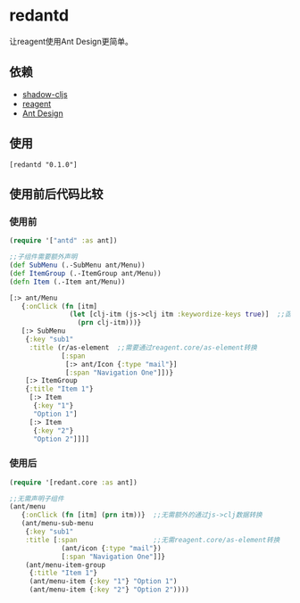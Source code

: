 # redantd
让reagent使用Ant Design更简单。

## 依赖
* [shadow-cljs](http://shadow-cljs.org/)
* [reagent](https://github.com/reagent-project/reagent)
* [Ant Design](https://ant.design/index-cn)

## 使用
```
[redantd "0.1.0"]
```

## 使用前后代码比较

### 使用前
```cljs
(require '["antd" :as ant])

;;子组件需要额外声明
(def SubMenu (.-SubMenu ant/Menu))
(def ItemGroup (.-ItemGroup ant/Menu))
(defn Item (.-Item ant/Menu))

[:> ant/Menu
   {:onClick (fn [itm]
               (let [clj-itm (js->clj itm :keywordize-keys true)]  ;;函数参数需要通过js->clj数据转换
                 (prn clj-itm)))}
   [:> SubMenu
    {:key "sub1"
     :title (r/as-element  ;;需要通过reagent.core/as-element转换
             [:span
              [:> ant/Icon {:type "mail"}]
              [:span "Navigation One"]])}
    [:> ItemGroup
    {:title "Item 1"}
     [:> Item
      {:key "1"}
      "Option 1"]
     [:> Item
      {:key "2"}
      "Option 2"]]]]
```
### 使用后
```cljs
(require '[redant.core :as ant])

;;无需声明子组件
(ant/menu
   {:onClick (fn [itm] (prn itm))}  ;;无需额外的通过js->clj数据转换
   (ant/menu-sub-menu
    {:key "sub1"
    :title [:span                   ;;无需reagent.core/as-element转换
             (ant/icon {:type "mail"})
             [:span "Navigation One"]]}
    (ant/menu-item-group
     {:title "Item 1"}
     (ant/menu-item {:key "1"} "Option 1")
     (ant/menu-item {:key "2"} "Option 2"))))
```
